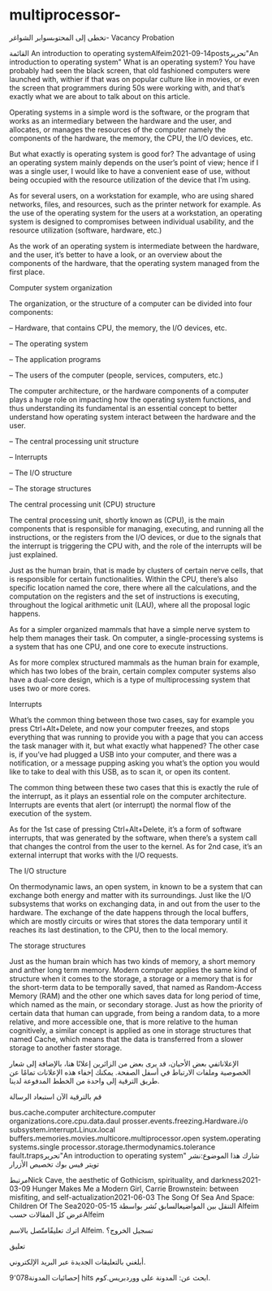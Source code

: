 # multiprocessor-

تخطى إلى المحتوىسوابر الشواغر- Vacancy Probation

القائمة
An introduction to operating systemAlfeim2021-09-14postsتحرير"An introduction to operating system"
What is an operating system? You have probably had seen the black screen, that old fashioned computers were launched with, withier if that was on popular culture like in movies, or even the screen that programmers during 50s were working with, and that’s exactly what we are about to talk about on this article.

Operating systems in a simple word is the software, or the program that works as an intermediary between the hardware and the user, and allocates, or manages the resources of the computer namely the components of the hardware, the memory, the CPU, the I/O devices, etc.

But what exactly is operating system is good for? The advantage of using an operating system mainly depends on the user’s point of view; hence if I was a single user, I would like to have a convenient ease of use, without being occupied with the resource utilization of the device that I’m using.

 As for several users, on a workstation for example, who are using shared networks, files, and resources, such as the printer network for example. As the use of the operating system for the users at a workstation, an operating system is designed to compromises between individual usability, and the resource utilization (software, hardware, etc.)

As the work of an operating system is intermediate between the hardware, and the user, it’s better to have a look, or an overview about the components of the hardware, that the operating system managed from the first place.

Computer system organization

The organization, or the structure of a computer can be divided into four components:

– Hardware, that contains CPU, the memory, the I/O devices, etc.

– The operating system

– The application programs

– The users of the computer (people, services, computers, etc.)

The computer architecture, or the hardware components of a computer plays a huge role on impacting how the operating system functions, and thus understanding its fundamental is an essential concept to better understand how operating system interact between the hardware and the user.

– The central processing unit structure

– Interrupts

– The I/O structure

– The storage structures  

The central processing unit (CPU) structure

The central processing unit, shortly known as (CPU), is the main components that is responsible for managing, executing, and running all the instructions, or the registers from the I/O devices, or due to the signals that the interrupt is triggering the CPU with, and the role of the interrupts will be just explained.

Just as the human brain, that is made by clusters of certain nerve cells, that is responsible for certain functionalities. Within the CPU, there’s also specific location named the core, there where all the calculations, and the computation on the registers and the set of instructions is executing, throughout the logical arithmetic unit (LAU), where all the proposal logic happens.

As for a simpler organized mammals that have a simple nerve system to help them manages their task. On computer, a single-processing systems is a system that has one CPU, and one core to execute instructions.

As for more complex structured mammals as the human brain for example, which has two lobes of the brain, certain complex computer systems also have a dual-core design, which is a type of multiprocessing system that uses two or more cores.

Interrupts  

What’s the common thing between those two cases, say for example you press Ctrl+Alt+Delete, and now your computer freezes, and stops everything that was running to provide you with a page that you can access the task manager with it, but what exactly what happened? The other case is, if you’ve had plugged a USB into your computer, and there was a notification, or a message pupping asking you what’s the option you would like to take to deal with this USB, as to scan it, or open its content.

The common thing between these two cases that this is exactly the rule of the interrupt, as it plays an essential role on the computer architecture. Interrupts are events that alert (or interrupt) the normal flow of the execution of the system.

As for the 1st case of pressing Ctrl+Alt+Delete, it’s a form of software interrupts, that was generated by the software, when there’s a system call that changes the control from the user to the kernel. As for 2nd case, it’s an external interrupt that works with the I/O requests.

The I/O structure

On thermodynamic laws, an open system, in known to be a system that
can exchange both energy and matter with its surroundings. Just like the I/O subsystems that works on exchanging data, in and out from the user to the hardware. The exchange of the date happens through the local buffers, which are mostly circuits or wires that stores the data temporary until it reaches its last destination, to the CPU, then to the local memory.  

The storage structures  

Just as the human brain which has two kinds of memory, a short memory and anther long term memory. Modern computer applies the same kind of structure when it comes to the storage, a storage or a memory that is for the short-term data to be temporally saved, that named as Random-Access Memory (RAM) and the other one which saves data for long period of time, which named as the main, or secondary storage.  Just as how the priority of certain data that human can upgrade, from being a random data, to a more relative, and more accessible one, that is more relative to the human cognitively, a similar concept is applied as one in storage structures that named Cache, which means that the data is transferred from a slower storage to another faster storage.

الإعلاناتفي بعض الأحيان، قد يرى بعض من الزائرين إعلانًا هنا،
بالإضافة إلى شعار الخصوصية وملفات الارتباط في أسفل الصفحة.
يمكنك إخفاء هذه الإعلانات تمامًا عن طريق الترقية إلى واحدة من الخطط المدفوعة لدينا.

قم بالترقية الآن استبعاد الرسالة

bus،cache،computer architecture،computer organizations،core،cpu،data،daul prosser،events،freezing،Hardware،i/o subsystem،interrupt،Linux،local buffers،memories،movies،multicore،multiprocessor،open system،operating systems،single processor،storage،thermodynamics،tolerance fault،trapsتحرير"An introduction to operating system"
شارك هذا الموضوع:نشر
تويتر
فيس بوك
تخصيص الأزرار

مرتبطNick Cave, the aesthetic of Gothicism, spirituality, and darkness2021-03-09
Hunger Makes Me a Modern Girl, Carrie Brownstein: between misfiting, and self-actualization2021-06-03
The Song Of Sea And Space: Children Of The Sea2020-05-15
التنقل بين المواضيعالسابق
نُشر بواسطة Alfeim
عرض كل المقالات حسبAlfeim

اترك تعليقًامتّصل بالاسم Alfeim. تسجيل الخروج؟

تعليق

 أبلغني بالتعليقات الجديدة عبر البريد الإلكتروني.

إحصائيات المدونة9٬078 hits
ابحث عن: 
المدونة على ووردبريس.كوم.
